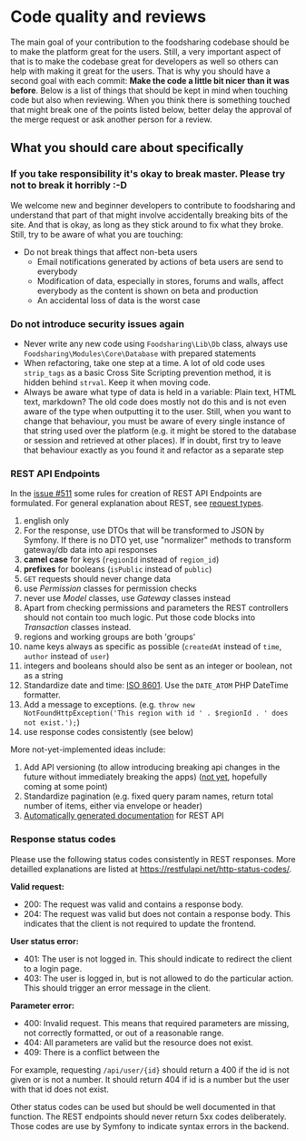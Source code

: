 # Code quality and reviews

The main goal of your contribution to the foodsharing codebase should be to make the platform great for the users.
Still, a very important aspect of that is to make the codebase great for developers as well so others can help with making it great for the users.
That is why you should have a second goal with each commit: **Make the code a little bit nicer than it was before**.
Below is a list of things that should be kept in mind when touching code but also when reviewing.
When you think there is something touched that might break one of the points listed below, better delay the approval of the merge request or ask another person for a review.

## What you should care about specifically

### If you take responsibility it's okay to break master. Please try not to break it horribly :-D 
We welcome new and beginner developers to contribute to foodsharing and understand that part of that might involve accidentally breaking bits of the site.
And that is okay, as long as they stick around to fix what they broke.
Still, try to be aware of what you are touching:
  * Do not break things that affect non-beta users
    * Email notifications generated by actions of beta users are send to everybody
    * Modification of data, especially in stores, forums and walls, affect everybody as the content is shown on beta and production
    * An accidental loss of data is the worst case

### Do not introduce security issues again
  * Never write any new code using `Foodsharing\Lib\Db` class, always use `Foodsharing\Modules\Core\Database` with prepared statements
  * When refactoring, take one step at a time. A lot of old code uses `strip_tags` as a basic Cross Site Scripting prevention method, it is hidden behind `strval`. Keep it when moving code.
  * Always be aware what type of data is held in a variable: Plain text, HTML text, markdown? The old code does mostly not do this and is not even aware of the type when outputting it to the user. Still, when you want to change that behaviour, you must be aware of every single instance of that string used over the platform (e.g. it might be stored to the database or session and retrieved at other places). If in doubt, first try to leave that behaviour exactly as you found it and refactor as a separate step

### REST API Endpoints
In the [issue #511](https://gitlab.com/foodsharing-dev/foodsharing/issues/511) some rules for creation of REST API Endpoints are formulated.
For general explanation about REST, see [request types](requests.md).

1. english only
2. For the response, use DTOs that will be transformed to JSON by Symfony. If there is no DTO yet, use "normalizer" methods to transform gateway/db data into api responses
3. **camel case** for keys (`regionId` instead of `region_id`)
4. **prefixes** for booleans (`isPublic` instead of `public`)
5. `GET` requests should never change data
6. use *Permission* classes for permission checks
7. never use *Model* classes, use *Gateway* classes instead
8. Apart from checking permissions and parameters the REST controllers should not contain too much logic. Put those code blocks into *Transaction* classes instead. 
9. regions and working groups are both 'groups'
10. name keys always as specific as possible (`createdAt` instead of `time`,  `author` instead of `user`)
11. integers and booleans should also be sent as an integer or boolean, not as a string
12. Standardize date and time: [ISO 8601](https://en.wikipedia.org/wiki/ISO_8601). Use the `DATE_ATOM` PHP DateTime formatter.
13. Add a message to exceptions. (e.g. `throw new NotFoundHttpException('This region with id ' . $regionId . ' does not exist.');`)
14. use response codes consistently (see below)

More not-yet-implemented ideas include:
1. Add API versioning (to allow introducing breaking api changes in the future without immediately breaking the apps) ([not yet](https://gitlab.com/foodsharing-dev/foodsharing/issues/511#note_173339753), hopefully coming at some point)
1. Standardize pagination (e.g. fixed query param names, return total number of items, either via envelope or header)
1. [Automatically generated documentation](https://gitlab.com/foodsharing-dev/foodsharing/issues/511#note_173339753) for REST API

### Response status codes
Please use the following status codes consistently in REST responses. More detailled explanations are listed at https://restfulapi.net/http-status-codes/.

**Valid request:**
- 200: The request was valid and contains a response body.
- 204: The request was valid but does not contain a response body. This indicates that the client is not required to update the frontend.

**User status error:**
- 401: The user is not logged in. This should indicate to redirect the client to a login page.
- 403: The user is logged in, but is not allowed to do the particular action. This should trigger an error message in the client.
 
**Parameter error:**
- 400: Invalid request. This means that required parameters are missing, not correctly formatted, or out of a reasonable range.
- 404: All parameters are valid but the resource does not exist.
- 409: There is a conflict between the 

For example, requesting `/api/user/{id}` should return a 400 if the id is not given or is not a number. It should return 404 if id is a number but the user with that id does not exist.

Other status codes can be used but should be well documented in that function. The REST endpoints should never return 5xx codes deliberately. Those codes are use by Symfony to indicate syntax errors in the backend.
